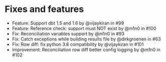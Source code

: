 # Fixes and features

* Feature: Support dbt 1.5 and 1.6 by @vijaykiran in #99
* Feature: Reference check: support must NOT exist by @m1n0 in #100
* Fix: Reconciliation variables support by @m1n0 in #93
* Fix: Catch exceptions while building results file by @dirkgroenen in #63
* Fix: Row diff: fix python 3.8 compatibility by @vijaykiran in #101
* Improvement: Reconciliation row diff better config logging by @m1n0 in #102
